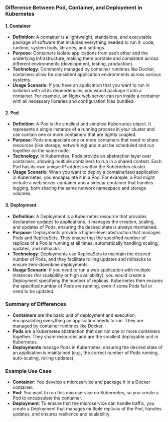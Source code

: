 ### Difference Between Pod, Container, and Deployment in Kubernetes

#### 1. **Container**
- **Definition**: A container is a lightweight, standalone, and executable package of software that includes everything needed to run it: code, runtime, system tools, libraries, and settings.
- **Purpose**: Containers isolate applications from each other and the underlying infrastructure, making them portable and consistent across different environments (development, testing, production).
- **Technology**: Commonly managed by container runtimes like Docker, containers allow for consistent application environments across various systems.
- **Usage Scenario**: If you have an application that you want to run in isolation with all its dependencies, you would package it into a container. For example, an Nginx web server can run inside a container with all necessary libraries and configuration files bundled.

#### 2. **Pod**
- **Definition**: A Pod is the smallest and simplest Kubernetes object. It represents a single instance of a running process in your cluster and can contain one or more containers that are tightly coupled.
- **Purpose**: Pods encapsulate one or more containers that need to share resources (like storage, networking) and must be scheduled and run together on the same node.
- **Technology**: In Kubernetes, Pods provide an abstraction layer over containers, allowing multiple containers to run in a shared context. Each Pod has its own unique IP address within the Kubernetes cluster.
- **Usage Scenario**: When you want to deploy a containerized application in Kubernetes, you encapsulate it in a Pod. For example, a Pod might include a web server container and a sidecar container that handles logging, both sharing the same network namespace and storage volumes.

#### 3. **Deployment**
- **Definition**: A Deployment is a Kubernetes resource that provides declarative updates to applications. It manages the creation, scaling, and updates of Pods, ensuring the desired state is always maintained.
- **Purpose**: Deployments provide a higher-level abstraction that manages Pods and ReplicaSets. They ensure that the specified number of replicas of a Pod is running at all times, automatically handling scaling, updates, and rollbacks.
- **Technology**: Deployments use ReplicaSets to maintain the desired number of Pods, and they facilitate rolling updates and rollbacks to ensure zero-downtime deployments.
- **Usage Scenario**: If you need to run a web application with multiple instances (for scalability or high availability), you would create a Deployment specifying the number of replicas. Kubernetes then ensures the specified number of Pods are running, even if some Pods fail or need to be updated.

### Summary of Differences

- **Containers** are the basic unit of deployment and execution, encapsulating everything an application needs to run. They are managed by container runtimes like Docker.
- **Pods** are a Kubernetes abstraction that can run one or more containers together. They share resources and are the smallest deployable unit in Kubernetes.
- **Deployments** manage Pods in Kubernetes, ensuring the desired state of an application is maintained (e.g., the correct number of Pods running, auto-scaling, rolling updates).

### Example Use Case

- **Container**: You develop a microservice and package it in a Docker container.
- **Pod**: You want to run this microservice on Kubernetes, so you create a Pod to encapsulate the container.
- **Deployment**: To ensure that the microservice can handle traffic, you create a Deployment that manages multiple replicas of the Pod, handles updates, and ensures resilience and scalability.